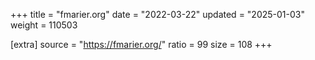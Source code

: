 +++
title = "fmarier.org"
date = "2022-03-22"
updated = "2025-01-03"
weight = 110503

[extra]
source = "https://fmarier.org/"
ratio = 99
size = 108
+++
